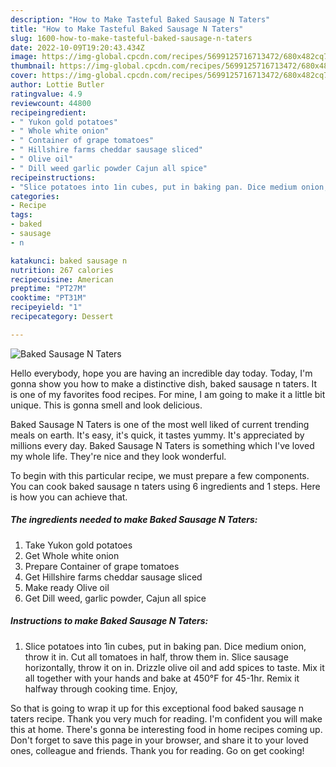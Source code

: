 ```yaml
---
description: "How to Make Tasteful Baked Sausage N Taters"
title: "How to Make Tasteful Baked Sausage N Taters"
slug: 1600-how-to-make-tasteful-baked-sausage-n-taters
date: 2022-10-09T19:20:43.434Z
image: https://img-global.cpcdn.com/recipes/5699125716713472/680x482cq70/baked-sausage-n-taters-recipe-main-photo.jpg
thumbnail: https://img-global.cpcdn.com/recipes/5699125716713472/680x482cq70/baked-sausage-n-taters-recipe-main-photo.jpg
cover: https://img-global.cpcdn.com/recipes/5699125716713472/680x482cq70/baked-sausage-n-taters-recipe-main-photo.jpg
author: Lottie Butler
ratingvalue: 4.9
reviewcount: 44800
recipeingredient:
- " Yukon gold potatoes"
- " Whole white onion"
- " Container of grape tomatoes"
- " Hillshire farms cheddar sausage sliced"
- " Olive oil"
- " Dill weed garlic powder Cajun all spice"
recipeinstructions:
- "Slice potatoes into 1in cubes, put in baking pan. Dice medium onion, throw it in. Cut all tomatoes in half, throw them in. Slice sausage horizontally, throw it on in. Drizzle olive oil and add spices to taste. Mix it all together with your hands and bake at 450°F for 45-1hr. Remix it halfway through cooking time. Enjoy,"
categories:
- Recipe
tags:
- baked
- sausage
- n

katakunci: baked sausage n 
nutrition: 267 calories
recipecuisine: American
preptime: "PT27M"
cooktime: "PT31M"
recipeyield: "1"
recipecategory: Dessert

---
```



![Baked Sausage N Taters](https://img-global.cpcdn.com/recipes/5699125716713472/680x482cq70/baked-sausage-n-taters-recipe-main-photo.jpg)

Hello everybody, hope you are having an incredible day today. Today, I'm gonna show you how to make a distinctive dish, baked sausage n taters. It is one of my favorites food recipes. For mine, I am going to make it a little bit unique. This is gonna smell and look delicious.



Baked Sausage N Taters is one of the most well liked of current trending meals on earth. It's easy, it's quick, it tastes yummy. It's appreciated by millions every day. Baked Sausage N Taters is something which I've loved my whole life. They're nice and they look wonderful.


To begin with this particular recipe, we must prepare a few components. You can cook baked sausage n taters using 6 ingredients and 1 steps. Here is how you can achieve that.

<!--inarticleads1-->

##### The ingredients needed to make Baked Sausage N Taters:

1. Take  Yukon gold potatoes
1. Get  Whole white onion
1. Prepare  Container of grape tomatoes
1. Get  Hillshire farms cheddar sausage sliced
1. Make ready  Olive oil
1. Get  Dill weed, garlic powder, Cajun all spice




<!--inarticleads2-->

##### Instructions to make Baked Sausage N Taters:

1. Slice potatoes into 1in cubes, put in baking pan. Dice medium onion, throw it in. Cut all tomatoes in half, throw them in. Slice sausage horizontally, throw it on in. Drizzle olive oil and add spices to taste. Mix it all together with your hands and bake at 450°F for 45-1hr. Remix it halfway through cooking time. Enjoy,




So that is going to wrap it up for this exceptional food baked sausage n taters recipe. Thank you very much for reading. I'm confident you will make this at home. There's gonna be interesting food in home recipes coming up. Don't forget to save this page in your browser, and share it to your loved ones, colleague and friends. Thank you for reading. Go on get cooking!

